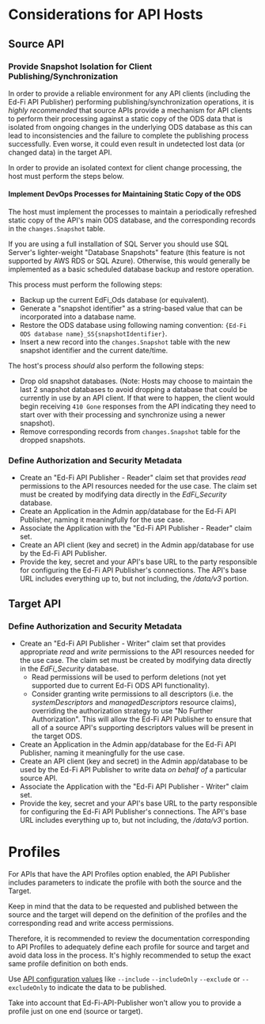 # Considerations for API Hosts

## Source API

### Provide Snapshot Isolation for Client Publishing/Synchronization

In order to provide a reliable environment for any API clients (including the
Ed-Fi API Publisher) performing publishing/synchronization operations, it is
_highly recommended_ that source APIs provide a mechanism for API clients to
perform their processing against a static copy of the ODS data that is isolated
from ongoing changes in the underlying ODS database as this can lead to
inconsistencies and the failure to complete the publishing process successfully.
Even worse, it could even result in undetected lost data (or changed data) in
the target API.

In order to provide an isolated context for client change processing, the host
must perform the steps below.

#### Implement DevOps Processes for Maintaining Static Copy of the ODS

The host must implement the processes to maintain a periodically refreshed
static copy of the API's main ODS database, and the corresponding records in the
`changes.Snapshot` table.

If you are using a full installation of SQL Server you should use SQL Server's
lighter-weight "Database Snapshots" feature (this feature is not supported by
AWS RDS or SQL Azure). Otherwise, this would generally be implemented as a basic
scheduled database backup and restore operation.

This process must perform the following steps:

- Backup up the current EdFi_Ods database (or equivalent).
- Generate a "snapshot identifier" as a string-based value that can be
  incorporated into a database name.
- Restore the ODS database using following naming convention:
  `{Ed-Fi ODS database name}_SS{snapshotIdentifier}`.
- Insert a new record into the `changes.Snapshot` table with the new snapshot
  identifier and the current date/time.

The host's process _should_ also perform the following steps:

- Drop old snapshot databases. (Note: Hosts may choose to maintain the last 2
  snapshot databases to avoid dropping a database that could be currently in use
  by an API client. If that were to happen, the client would begin receiving
  `410 Gone` responses from the API indicating they need to start over with
  their processing and synchronize using a newer snapshot).
- Remove corresponding records from `changes.Snapshot` table for the dropped
  snapshots.

### Define Authorization and Security Metadata

- Create an "Ed-Fi API Publisher - Reader" claim set that provides _read_
  permissions to the API resources needed for the use case. The claim set must
  be created by modifying data directly in the _EdFi_Security_ database.
- Create an Application in the Admin app/database for the Ed-Fi API Publisher,
  naming it meaningfully for the use case.
- Associate the Application with the "Ed-Fi API Publisher - Reader" claim set.
- Create an API client (key and secret) in the Admin app/database for use by the
  Ed-Fi API Publisher.
- Provide the key, secret and your API's base URL to the party responsible for
  configuring the Ed-Fi API Publisher's connections. The API's base URL includes
  everything up to, but not including, the _/data/v3_ portion.

## Target API

### Define Authorization and Security Metadata

- Create an "Ed-Fi API Publisher - Writer" claim set that provides appropriate
  _read_ and _write_ permissions to the API resources needed for the use case.
  The claim set must be created by modifying data directly in the
  _EdFi_Security_ database.
  - Read permissions will be used to perform deletions (not yet supported due to
    current Ed-Fi ODS API functionality).
  - Consider granting write permissions to all descriptors (i.e. the
    _systemDescriptors_ and _managedDescriptors_ resource claims), overriding
    the authorization strategy to use "No Further Authorization". This will
    allow the Ed-Fi API Publisher to ensure that all of a source API's
    supporting descriptors values will be present in the target ODS.
- Create an Application in the Admin app/database for the Ed-Fi API Publisher,
  naming it meaningfully for the use case.
- Create an API client (key and secret) in the Admin app/database to be used by
  the Ed-Fi API Publisher to write data _on behalf of_ a particular source API.
- Associate the Application with the "Ed-Fi API Publisher - Writer" claim set.
- Provide the key, secret and your API's base URL to the party responsible for
  configuring the Ed-Fi API Publisher's connections. The API's base URL includes
  everything up to, but not including, the _/data/v3_ portion.

# Profiles

For APIs that have the API Profiles option enabled, the API Publisher includes
parameters to indicate the profile with both the source and the Target.

Keep in mind that the data to be requested and published between the source and
the target will depend on the definition of the profiles and the corresponding
read and write access permissions.

Therefore, it is recommended to review the documentation corresponding to API
Profiles to adequately define each profile for source and target and avoid data
loss in the process. It's highly recommended to setup the exact same profile
definition on both ends.

Use [API configuration values](API-Publisher-Configuration.md#api-connections)
like `--include` `--includeOnly` `--exclude` or `--excludeOnly` to indicate the
data to be published.

Take into account that Ed-Fi-API-Publisher won't allow you to provide a profile
just on one end (source or target).
